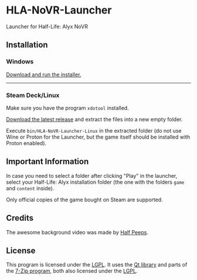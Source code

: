 # HLA-NoVR-Launcher
Launcher for Half-Life: Alyx NoVR

## Installation

### Windows
[Download and run the installer.](https://github.com/bfeber/HLA-NoVR-Launcher/releases/latest/download/HLA-NoVR-Launcher-Installer.exe)

---

### Steam Deck/Linux

Make sure you have the program `xdotool` installed.

[Download the latest release](https://github.com/bfeber/HLA-NoVR-Launcher/releases/latest/download/HLA-NoVR-Launcher-Linux.zip) and extract the files into a new empty folder.

Execute `bin/HLA-NoVR-Launcher-Linux` in the extracted folder (do not use Wine or Proton for the Launcher, but the game itself should be installed with Proton enabled).

## Important Information

In case you need to select a folder after clicking "Play" in the launcher, select your Half-Life: Alyx installation folder (the one with the folders `game` and `content` inside).

Only official copies of the game bought on Steam are supported.

## Credits
The awesome background video was made by [Half Peeps](https://www.youtube.com/@HALFPEEPS).

## License
This program is licensed under the [LGPL](LICENSE.txt). It uses the [Qt library](https://github.com/bfeber/qt5) and parts of the [7-Zip program](www.7-zip.org), both also licensed under the [LGPL](LICENSE.txt).
